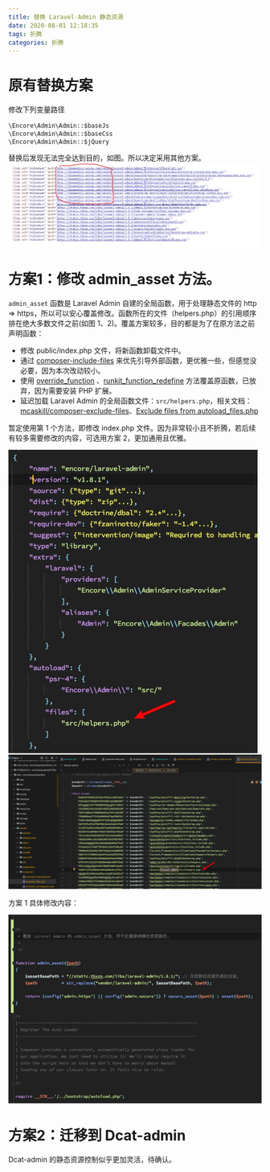 ```yaml
---
title: 替换 Laravel-Admin 静态资源
date: 2020-08-01 12:18:35
tags: 折腾
categories: 折腾
---
```


# 原有替换方案

修改下列变量路径

```
\Encore\Admin\Admin::$baseJs
\Encore\Admin\Admin::$baseCss
\Encore\Admin\Admin::$jQuery
```

替换后发现无法完全达到目的，如图。所以决定采用其他方案。
![](/media/15962545599789.jpg)

# 方案1：修改 admin_asset 方法。
`admin_asset` 函数是 Laravel Admin 自建的全局函数，用于处理静态文件的 http => https，所以可以安心覆盖修改。函数所在的文件（helpers.php）的引用顺序排在绝大多数文件之前(如图 1、2)。覆盖方案较多，目的都是为了在原方法之前声明函数：
- 修改 public/index.php 文件，将新函数卸载文件中。
- 通过 [composer-include-files](https://www.cnblogs.com/xdao/p/php_autoload_sort.html) 来优先引导外部函数，更优雅一些，但感觉没必要，因为本次改动较小。
- 使用 [override_function](https://www.php.net/manual/en/function.override-function.php) 、[runkit_function_redefine](https://www.php.net/manual/en/function.runkit-function-remove.php) 方法覆盖原函数，已放弃，因为需要安装 PHP 扩展。
- 延迟加载 Laravel Admin 的全局函数文件：`src/helpers.php`，相关文档：[mcaskill/composer-exclude-files](https://packagist.org/packages/mcaskill/composer-exclude-files)、[Exclude files from autoload_files.php](https://github.com/composer/composer/issues/5029)

暂定使用第 1 个方法，即修改 index.php 文件。因为非常较小且不折腾，若后续有较多需要修改的内容，可选用方案 2，更加通用且优雅。

![](/media/15962583269706.jpg)
![](/media/15962583881855.jpg)

方案 1 具体修改内容：

![](/media/15962532699988.jpg)

# 方案2：迁移到  Dcat-admin
Dcat-admin 的静态资源控制似乎更加灵活，待确认。
